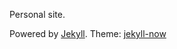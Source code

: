 Personal site.

Powered by [Jekyll](https://jekyllrb.com/). Theme: [jekyll-now](https://github.com/barryclark/jekyll-now)
